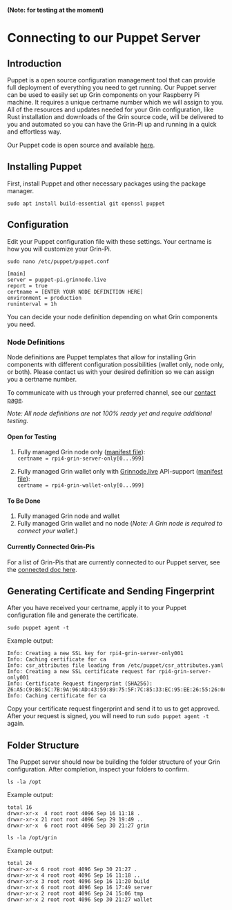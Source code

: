 **(Note: for testing at the moment)**

# Connecting to our Puppet Server 

## Introduction

Puppet is a open source configuration management tool that can provide full deployment of everything you need to get running. Our Puppet server can be used to easily set up Grin components on your Raspberry Pi machine. It requires a unique certname number which we will assign to you. All of the resources and updates needed for your Grin configuration, like Rust installation and downloads of the Grin source code, will be delivered to you and automated so you can have the Grin-Pi up and running in a quick and effortless way.

Our Puppet code is open source and available [here](https://gitlab.grin-pi.grinnode.live/puppet/control).

## Installing Puppet

First, install Puppet and other necessary packages using the package manager.

`sudo apt install build-essential git openssl puppet `

## Configuration

Edit your Puppet configuration file with these settings. Your certname is how you will customize your Grin-Pi.

`sudo nano /etc/puppet/puppet.conf`

```
[main]
server = puppet-pi.grinnode.live 
report = true
certname = [ENTER YOUR NODE DEFINITION HERE]
environment = production
runinterval = 1h
```

You can decide your node definition depending on what Grin components you need.

### Node Definitions

Node definitions are Puppet templates that allow for installing Grin components with different configuration possibilities (wallet only, node only, or both). Please contact us with your desired definition so we can assign you a certname number.

To communicate with us through your preferred channel, see our [contact page](contact.md).

_Note: All node definitions are not 100% ready yet and require additional testing._

#### Open for Testing

1. Fully managed Grin node only ([manifest file](https://gitlab.grin-pi.grinnode.live/puppet/control/-/blob/production/manifests/rpi4-grin-server-only.pp)):<br/>
`certname = rpi4-grin-server-only[0...999]`

1. Fully managed Grin wallet only with [Grinnode.live](https://grinnode.live) API-support ([manifest file](https://gitlab.grin-pi.grinnode.live/puppet/control/-/blob/production/manifests/rpi4-grin-wallet-only.pp)):<br/>
`certname = rpi4-grin-wallet-only[0...999]`

#### To Be Done

1. Fully managed Grin node and wallet
1. Fully managed Grin wallet and no node (*Note: A Grin node is required to connect your wallet.*)

#### Currently Connected Grin-Pis 

For a list of Grin-Pis that are currently connected to our Puppet server, see the [connected doc here](connected.md).


## Generating Certificate and Sending Fingerprint

After you have received your certname, apply it to your Puppet configuration file and generate the certificate.

`sudo puppet agent -t`

Example output:

```
Info: Creating a new SSL key for rpi4-grin-server-only001
Info: Caching certificate for ca
Info: csr_attributes file loading from /etc/puppet/csr_attributes.yaml
Info: Creating a new SSL certificate request for rpi4-grin-server-only001
Info: Certificate Request fingerprint (SHA256): Z6:A5:C9:B6:5C:7B:9A:96:AD:43:59:89:75:5F:7C:85:33:EC:95:EE:26:55:26:0A:DB:22:B2:48:28:X7:6B:T7
Info: Caching certificate for ca
```

Copy your certificate request fingerprint and send it to us to get approved. After your request is signed, you will need to run `sudo puppet agent -t` again.

## Folder Structure

The Puppet server should now be building the folder structure of your Grin configuration. After completion, inspect your folders to confirm.

`ls -la /opt`

Example output:
```
total 16
drwxr-xr-x  4 root root 4096 Sep 16 11:18 .
drwxr-xr-x 21 root root 4096 Sep 29 19:49 ..
drwxr-xr-x  6 root root 4096 Sep 30 21:27 grin
```

`ls -la /opt/grin`

Example output:
```
total 24
drwxr-xr-x 6 root root 4096 Sep 30 21:27 .
drwxr-xr-x 4 root root 4096 Sep 16 11:18 ..
drwxr-xr-x 3 root root 4096 Sep 16 11:20 build
drwxr-xr-x 6 root root 4096 Sep 16 17:49 server
drwxr-xr-x 2 root root 4096 Sep 24 15:06 tmp
drwxr-xr-x 2 root root 4096 Sep 30 21:27 wallet
```
